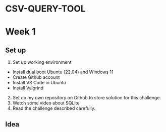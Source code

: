 # CSV-QUERY-TOOL
# Week 1

## Set up

1. Set up working environment 
  - Install dual boot Ubuntu (22.04) and Windows 11
  - Create Github account
  - Install VS Code in Ubuntu
  - Install Valgrind
2. Set up my own repository on Github to store solution for this challenge.
3. Watch some video about SQLite
4. Read the challenge described carefully.

## Idea


